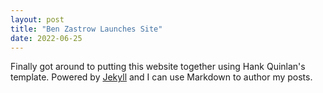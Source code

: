 ```yaml
---
layout: post
title: "Ben Zastrow Launches Site"
date: 2022-06-25
---
```


Finally got around to putting this website together using Hank Quinlan's template. Powered by [Jekyll](http://jekyllrb.com) and I can use Markdown to author my posts.
